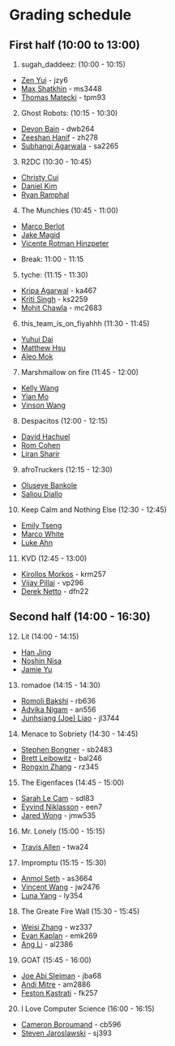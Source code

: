 # Grading schedule


## First half (10:00 to  13:00)
1. sugah_daddeez:  (10:00 - 10:15)
  * [Zen Yui](people/zen-yui.md) - jzy6
  * [Max Shatkhin](people/max-shatkhin.md) - ms3448
  * [Thomas Matecki](people/thomas-matecki.md) - tpm93

2. Ghost Robots: (10:15 - 10:30)
  * [Devon Bain](people/devon-bain.md) - dwb264
  * [Zeeshan Hanif](people/zeeshan-hanif.md) - zh278
  * [Subhangi Agarwala](people/subhangi-agarwala.md) - sa2265

3. R2DC (10:30 - 10:45)
  * [Christy Cui](people/christy-cui.md)
  * [Daniel Kim](people/daniel-kim.md)
  * [Ryan Ramphal](people/ryan-ramphal.md)

4. The Munchies (10:45 - 11:00)
  * [Marco Berlot](people/marco-berlot.md)
  * [Jake Magid](people/jake-magid.md)
  * [Vicente Rotman Hinzpeter](people/vicente-rotman-hinzpeter.md)

- Break: 11:00 - 11:15

5. tyche: (11:15 - 11:30)
  * [Kripa Agarwal](people/kripa-agarwal.md) - ka467
  * [Kriti Singh](people/kriti-singh.md) - ks2259
  * [Mohit Chawla](people/mohit-chawla.md) - mc2683

6. this_team_is_on_fiyahhh (11:30 - 11:45)
  * [Yuhui Dai](people/yuihui-dai.md)
  * [Matthew Hsu](people/matthew-hsu.md)
  * [Aleo Mok](people/aleo-mok.md)

7. Marshmallow on fire (11:45 - 12:00)
  * [Kelly Wang](people/chenyang-wang.md)
  * [Yian Mo](people/yian-mo.md)
  * [Vinson Wang](people/vinson-wang.md)

8. Despacitos (12:00 - 12:15)
  * [David Hachuel](people/david-hachuel.md)
  * [Rom Cohen](people/rom-cohen.md)
  * [Liran Sharir](people/liran-sharir.md)

9. afroTruckers (12:15 - 12:30)
  * [Oluseye Bankole](people/seye-bankole.md)
  * [Saliou Diallo](people/saliou-diallo.md)

10. Keep Calm and Nothing Else (12:30 - 12:45)
  * [Emily Tseng](people/emily-tseng.md)
  * [Marco White](people/marco-white.md)
  * [Luke Ahn](people/luke-ahn.md)

11. KVD (12:45 - 13:00)
  * [Kirollos Morkos](people/kirollos-morkos.md) - krm257
  * [Vijay Pillai](people/vijay-pillai.md) - vp296
  * [Derek Netto](people/derek-netto.md) - dfn22


## Second half (14:00 - 16:30)
12. Lit  (14:00 - 14:15)
  * [Han Jing](people/han-jing.md)
  * [Noshin Nisa](people/noshin-anjum-nisa.md)
  * [Jamie Yu](people/jamie-yu.md)

13. romadoe (14:15 - 14:30)
  * [Romoli Bakshi](people/romoli-bakshi.md) - rb636
  * [Advika Nigam](people/advika-nigam.md) - an556
  * [Junhsiang (Joe) Liao](people/junhsiang-liao.md) - jl3744

14. Menace to Sobriety (14:30 - 14:45)
  * [Stephen Bongner](people/stephen-bongner.md) - sb2483
  * [Brett Leibowitz](people/brett-leibowitz.md) - bal246
  * [Rongxin Zhang](people/rongxin-zhang.md) - rz345

15. The Eigenfaces (14:45 - 15:00)
  * [Sarah Le Cam](people/sarah-le-cam.md) - sdl83
  * [Eyvind Niklasson](people/eyvind-niklasson.md) - een7
  * [Jared Wong](people/jared-wong.md) - jmw535

16. Mr. Lonely (15:00 - 15:15)
  * [Travis Allen](people/travis-allen.md) - twa24

17. Impromptu  (15:15 - 15:30)
  * [Anmol Seth](people/anmol-seth.md) - as3664
  * [Vincent Wang](people/jialiang-wang.md) - jw2476
  * [Luna Yang](people/luna-yang.md) - ly354

18. The Greate Fire Wall  (15:30 - 15:45)
  * [Weisi Zhang](people/weisi-zhang.md) - wz337
  * [Evan Kaplan](people/evan-kaplan.md) - emk269
  * [Ang Li](people/ang-li.md) - al2386

19. GOAT  (15:45 - 16:00)
  * [Joe Abi Sleiman](people/joe-abi-sleiman.md) - jba68
  * [Andi Mitre](people/andi-mitre.md) - am2886
  * [Feston Kastrati](people/feston-kastrati.md) - fk257

20. I Love Computer Science (16:00 - 16:15)
  * [Cameron Boroumand](people/cameron-boroumand.md) - cb596
  * [Steven Jaroslawski](people/steven-jaroslawksi.md) - sj393
